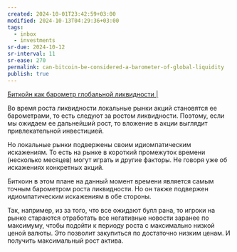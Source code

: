 ```yaml
---
created: 2024-10-01T23:42:59+03:00
modified: 2024-10-13T04:29:36+03:00
tags:
  - inbox
  - investments
sr-due: 2024-10-12
sr-interval: 11
sr-ease: 270
permalink: can-bitcoin-be-considered-a-barometer-of-global-liquidity
publish: true
---
```

[Биткойн как барометр глобальной ликвидности |](https://bitnovosti.io/2024/09/27/bitkojn-globalnyj-barometr-likvidnosti/)

Во время роста ликвидности локальные рынки акций становятся ее барометрами, то есть следуют за ростом ликвидности. Поэтому, если мы ожидаем ее дальнейший рост, то вложение в акции выглядит привлекательной инвестицией.

Но локальные рынки подвержены своим идиомпатическим искажениям. То есть на рынке в короткий промежуток времени (несколько месяцев) могут играть и другие факторы. Не говоря уже об искажениях конкретных акций.

Биткоин в этом плане на данный момент времени является самым точным барометром роста ликвидности. Но он также подвержен идиомпатическим искажениям в обе стороны. 

Так, например, из за того, что все ожидают булл рана, то игроки на рынке стараются отработать все негативные новости заранее по максимуму, чтобы подойти к периоду роста с максимально низкой ценой валюты. Это позволит закупиться по достаточно низким ценам. И получить максимальный рост актива.